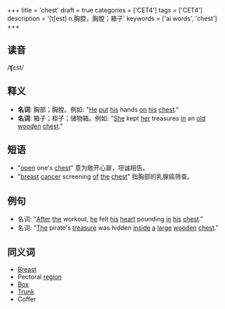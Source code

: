 +++
title = 'chest'
draft = true
categories = ['CET4']
tags = ['CET4']
description = '[t∫est] n.胸腔，胸膛；箱子'
keywords = ['ai words', 'chest']
+++

## 读音
/ʧɛst/

## 释义
- **名词**: 胸部；胸膛。例如: "[He](/post/he/) [put](/post/put/) [his](/post/his/) hands [on](/post/on/) [his](/post/his/) [chest](/post/chest/)."
- **名词**: 箱子；柜子；储物箱。例如: "[She](/post/she/) kept [her](/post/her/) treasures [in](/post/in/) an [old](/post/old/) [wooden](/post/wooden/) [chest](/post/chest/)."

## 短语
- "[open](/post/open/) one's [chest](/post/chest/)" 意为敞开心扉，坦诚相告。
- "[breast](/post/breast/) [cancer](/post/cancer/) screening [of](/post/of/) [the](/post/the/) [chest](/post/chest/)" 指胸部的乳腺癌筛查。

## 例句
- 名词: "[After](/post/after/) [the](/post/the/) workout, [he](/post/he/) felt [his](/post/his/) [heart](/post/heart/) pounding [in](/post/in/) [his](/post/his/) [chest](/post/chest/)."
- 名词: "[The](/post/the/) pirate's [treasure](/post/treasure/) was hidden [inside](/post/inside/) [a](/post/a/) [large](/post/large/) [wooden](/post/wooden/) [chest](/post/chest/)."

## 同义词
- [Breast](/post/breast/)
- Pectoral [region](/post/region/)
- [Box](/post/box/)
- [Trunk](/post/trunk/)
- Coffer
